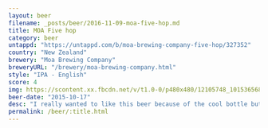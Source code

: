 ```yaml
---
layout: beer
filename: _posts/beer/2016-11-09-moa-five-hop.md
title: MOA Five hop
category: beer
untappd: "https://untappd.com/b/moa-brewing-company-five-hop/327352"
country: "New Zealand"
brewery: "Moa Brewing Company"
breweryURL: "/brewery/moa-brewing-company.html"
style: "IPA - English"
score: 4
img: https://scontent.xx.fbcdn.net/v/t1.0-0/p480x480/12105748_10153656863078745_1274782812792168869_n.jpg?_nc_cat=0&oh=4bc991cb35b474d99732ca2376e0f7e5&oe=5B843F70
beer-date: "2015-10-17"
desc: "I really wanted to like this beer because of the cool bottle but the flavour just isn’t right"
permalink: /beer/:title.html
---
```

